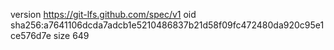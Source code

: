 version https://git-lfs.github.com/spec/v1
oid sha256:a7641106dcda7adcb1e5210486837b21d58f09fc472480da920c95e1ce576d7e
size 649
